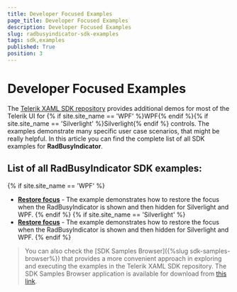 ```yaml
---
title: Developer Focused Examples
page_title: Developer Focused Examples
description: Developer Focused Examples
slug: radbusyindicator-sdk-examples
tags: sdk,examples
published: True
position: 3
---
```


# Developer Focused Examples

The [Telerik XAML SDK repository](https://github.com/telerik/xaml-sdk/tree/master/) provides additional demos for most of the Telerik UI for {% if site.site_name == 'WPF' %}WPF{% endif %}{% if site.site_name == 'Silverlight' %}Silverlight{% endif %} controls. The examples demonstrate many specific user case scenarios, that might be really helpful. In this article you can find the complete list of all SDK examples for __RadBusyIndicator__.

## List of all RadBusyIndicator SDK examples:

{% if site.site_name == 'WPF' %}

* __[Restore focus](https://github.com/telerik/xaml-sdk/tree/master/BusyIndicator/RestoreFocus)__ - The example demonstrates how to restore the focus when the RadBusyIndicator is shown and then hidden for Silverlight and WPF.
{% endif %}
{% if site.site_name == 'Silverlight' %}
* __[Restore focus](https://github.com/telerik/xaml-sdk/tree/master/BusyIndicator/RestoreFocus)__ - The example demonstrates how to restore the focus when the RadBusyIndicator is shown and then hidden for Silverlight and WPF.
{% endif %}

>You can also check the [SDK Samples Browser]({%slug sdk-samples-browser%}) that provides a more convenient approach in exploring and executing the examples in the Telerik XAML SDK repository. The SDK Samples Browser application is available for download from [this link](http://demos.telerik.com/xaml-sdkbrowser/).